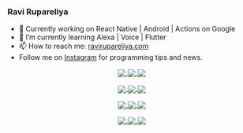 ### Ravi Rupareliya

- 🔭 Currently working on React Native | Android | Actions on Google
- 🌱 I’m currently learning Alexa | Voice | Flutter
- 📫 How to reach me: [ravirupareliya.com](https://ravirupareliya.com)
- Follow me on [Instagram](https://www.instagram.com/ravi.rupareliya/) for programming tips and news.

<a href="https://www.instagram.com/ravi.rupareliya/" target="_blank">
<!-- insta-feed:START-->
<p align="center">
<img align="center" src=https://scontent-dfw5-1.cdninstagram.com/v/t51.2885-15/327550959_1292206241325951_2492268949373342933_n.webp?stp=dst-jpg_e35_s150x150&_nc_ht=scontent-dfw5-1.cdninstagram.com&_nc_cat=103&_nc_ohc=EXi4cwdPgjIAX_1AWKr&edm=AKEQFekBAAAA&ccb=7-5&oh=00_AfBgNXzl6DSrprUBN7N1bM8iMwZeyAlIpcQbpSm0g8bbXw&oe=643A1376&_nc_sid=035b3a />
<img align="center" src=https://scontent-dfw5-2.cdninstagram.com/v/t51.2885-15/326256887_1216267405629782_5084984015649362726_n.webp?stp=dst-jpg_e35_s150x150&_nc_ht=scontent-dfw5-2.cdninstagram.com&_nc_cat=102&_nc_ohc=wjZVTAUEFHMAX8cTZGY&edm=AKEQFekBAAAA&ccb=7-5&oh=00_AfB2fsgaUONEa0zXt34fWmgn9i8du5T8Wv3Y0iwrEKswSg&oe=643B152F&_nc_sid=035b3a />
<img align="center" src=https://scontent-dfw5-2.cdninstagram.com/v/t51.2885-15/324847574_671752137982456_540356321904405085_n.webp?stp=dst-jpg_e35_s150x150&_nc_ht=scontent-dfw5-2.cdninstagram.com&_nc_cat=104&_nc_ohc=HjNldQYLG1YAX8H6v7B&edm=AKEQFekBAAAA&ccb=7-5&oh=00_AfB9YvirdZwVJb8rQUX5e1t22IZWyqm1Sjv8N1-ZiBwcvg&oe=643A9CDE&_nc_sid=035b3a />
</p>
<p align="center">
<img align="center" src=https://scontent-dfw5-1.cdninstagram.com/v/t51.2885-15/323103557_1578566989253281_6253889369928417640_n.webp?stp=dst-jpg_e35_s150x150&_nc_ht=scontent-dfw5-1.cdninstagram.com&_nc_cat=101&_nc_ohc=DPnm_UQLodQAX9StBM-&edm=AKEQFekBAAAA&ccb=7-5&oh=00_AfC9J6b3EWiT8cWZB36EEZWNCV9jjnaWW18QWAZ-tmkCPw&oe=643A6975&_nc_sid=035b3a />
<img align="center" src=https://scontent-dfw5-2.cdninstagram.com/v/t51.2885-15/241172230_146598524308348_2627229086716801357_n.jpg?stp=dst-jpg_e35_s150x150&_nc_ht=scontent-dfw5-2.cdninstagram.com&_nc_cat=104&_nc_ohc=MR-eLxYWUEUAX84FukY&edm=AKEQFekBAAAA&ccb=7-5&oh=00_AfCCmsiVxLOCANYz_uaocNE73tKnDOdtVO2UFJM3YYxpBg&oe=643A92C1&_nc_sid=035b3a />
<img align="center" src=https://scontent-dfw5-2.cdninstagram.com/v/t51.2885-15/122425343_1572645589603046_1626634953961554534_n.jpg?stp=dst-jpg_e35_s150x150&_nc_ht=scontent-dfw5-2.cdninstagram.com&_nc_cat=102&_nc_ohc=HmUMWCAGi6oAX_Nps7h&edm=AKEQFekBAAAA&ccb=7-5&oh=00_AfDNy09GZXbTHMQ5VTSOfLJYlWzvZ_A-ovoMIx92CeUtQg&oe=643A504B&_nc_sid=035b3a />
</p>
<p align="center">
<img align="center" src=https://scontent-dfw5-2.cdninstagram.com/v/t51.2885-15/119471335_3325605627530848_5783608158621298966_n.jpg?stp=dst-jpg_e35_s150x150&_nc_ht=scontent-dfw5-2.cdninstagram.com&_nc_cat=104&_nc_ohc=ykZnlr3YxcsAX8I2glh&edm=AKEQFekBAAAA&ccb=7-5&oh=00_AfAB89y4fgAIChYlRi4-L5p4tzwMR2k0GxT65i4h_fi9cQ&oe=6439FD4B&_nc_sid=035b3a />
<img align="center" src=https://scontent-dfw5-2.cdninstagram.com/v/t51.2885-15/118735524_155532192843864_2438830621806811548_n.jpg?stp=dst-jpg_e35_s150x150&_nc_ht=scontent-dfw5-2.cdninstagram.com&_nc_cat=100&_nc_ohc=6huEiUwRXMYAX9mRcFY&edm=AKEQFekBAAAA&ccb=7-5&oh=00_AfAP-T8e6gcY6LV-Wr_zTk1N-BzdVpAp32koKX7PjFLtaA&oe=6439E762&_nc_sid=035b3a />
<img align="center" src=https://scontent-dfw5-2.cdninstagram.com/v/t51.2885-15/118358282_793232521422249_4194198869826492121_n.jpg?stp=dst-jpg_e35_s150x150&_nc_ht=scontent-dfw5-2.cdninstagram.com&_nc_cat=109&_nc_ohc=QI0g-Ok6uvwAX8O-o-4&edm=AKEQFekBAAAA&ccb=7-5&oh=00_AfC9U5HDluSMpcxMl-_80dB9ol4HYEEf_q9HQoqi77O74w&oe=643B3C78&_nc_sid=035b3a />
</p>
<p align="center">
<img align="center" src=https://scontent-dfw5-1.cdninstagram.com/v/t51.2885-15/118083536_653646245259286_4437462516989252087_n.jpg?stp=dst-jpg_e35_s150x150&_nc_ht=scontent-dfw5-1.cdninstagram.com&_nc_cat=110&_nc_ohc=AAgUDvWa2MgAX_MVxgG&edm=AKEQFekBAAAA&ccb=7-5&oh=00_AfDHyPDUZf0A-_sD2nyX_HN2cblYRZob2iJR_z9M768b-w&oe=64397798&_nc_sid=035b3a />
<img align="center" src=https://scontent-dfw5-1.cdninstagram.com/v/t51.2885-15/118175330_604822603490734_6882222491011634628_n.jpg?stp=dst-jpg_e35_s150x150&_nc_ht=scontent-dfw5-1.cdninstagram.com&_nc_cat=110&_nc_ohc=_f81KC-xZQoAX8td41_&edm=AKEQFekBAAAA&ccb=7-5&oh=00_AfCnEiWROi-AfN9Q2Xrm2FUwWsYPyA0qI5fQEOj32n_zgA&oe=6439587B&_nc_sid=035b3a />
<img align="center" src=https://scontent-dfw5-2.cdninstagram.com/v/t51.2885-15/117801930_118850686597100_8281062695853943386_n.jpg?stp=dst-jpg_e35_s150x150&_nc_ht=scontent-dfw5-2.cdninstagram.com&_nc_cat=108&_nc_ohc=cwk0CNjpxxEAX_e0xMM&edm=AKEQFekBAAAA&ccb=7-5&oh=00_AfCQ_UzYTNEC5FqD3cO2Bg40DoHkKYVH1WITVyK2h8shLw&oe=643973B4&_nc_sid=035b3a />
</p>

<!-- insta-feed:END-->
</a>
